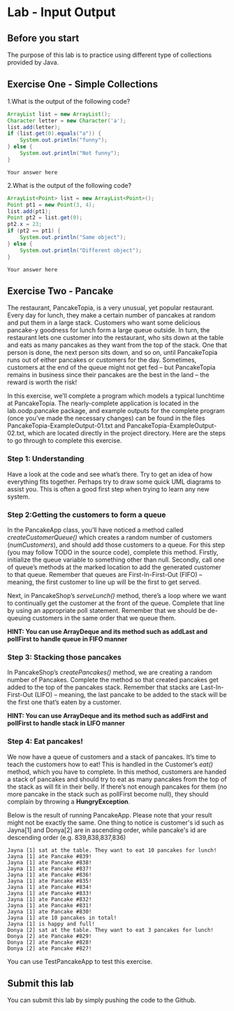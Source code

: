 Lab - Input Output
==========

Before you start
----------
The purpose of this lab is to practice using different type of collections provided by Java.

Exercise One - Simple Collections
---------------------
1.What is the output of the following code?

```java
ArrayList list = new ArrayList();
Character letter = new Character('a');
list.add(letter);
if (list.get(0).equals("a")) {
	System.out.println("funny");
} else {
	System.out.println("Not funny");
}
```

```
Your answer here
```

2.What is the output of the following code?

```java
ArrayList<Point> list = new ArrayList<Point>();
Point pt1 = new Point(3, 4);
list.add(pt1);
Point pt2 = list.get(0);
pt2.x = 23;
if (pt2 == pt1) {
	System.out.println("Same object");
} else {
	System.out.println("Different object");
}
```

```
Your answer here
```

Exercise Two - Pancake
----------------------
The restaurant, PancakeTopia, is a very unusual, yet popular restaurant. Every day for lunch, they make a certain number of pancakes at random and put them in a large stack. Customers who want some delicious pancake-y goodness for lunch form a large queue outside. In turn, the restaurant lets one customer into the restaurant, who sits down at the table and eats as many pancakes as they want from the top of the stack. One that person is done, the next person sits down, and so on, until PancakeTopia runs out of either pancakes or customers for the day. Sometimes, customers at the end of the queue might not get fed – but PancakeTopia remains in business since their pancakes are the best in the land – the reward is worth the risk!

In this exercise, we’ll complete a program which models a typical lunchtime at PancakeTopia. The nearly-complete application is located in the lab.oodp.pancake package, and example outputs for the complete program (once you’ve made the necessary changes) can be found in the files PancakeTopia-ExampleOutput-01.txt and PancakeTopia-ExampleOutput-02.txt, which are located directly in the project directory. Here are the steps to go through to complete this exercise.

### Step 1: Understanding ###
Have a look at the code and see what’s there. Try to get an idea of how everything fits together. Perhaps try to draw some quick UML diagrams to assist you. This is often a good first step when trying to learn any new system.

### Step 2:Getting the customers to form a queue ###
In the PancakeApp class, you’ll have noticed a method called *createCustomerQueue()* which creates a random number of customers (*numCustomers*), and should add those customers to a queue. For this step (you may follow TODO in the source code), complete this method. Firstly, initialize the queue variable to something other than null. Secondly, call one of queue’s methods at the marked location to add the generated customer to that queue. Remember that queues are First-In-First-Out (FIFO) – meaning, the first customer to line up will be the first to get served.

Next, in PancakeShop’s *serveLunch()* method, there’s a loop where we want to continually get the customer at the front of the queue. Complete that line by using an appropriate poll statement. Remember that we should be de-queuing customers in the same order that we queue them.

**HINT: You can use ArrayDeque and its method such as addLast and pollFirst to handle queue in FIFO manner**


### Step 3: Stacking those pancakes ###
In PancakeShop’s *createPancakes()* method, we are creating a random number of Pancakes. Complete the method so that created pancakes get added to the top of the pancakes stack. Remember that stacks are Last-In-First-Out (LIFO) – meaning, the last pancake to be added to the stack will be the first one that’s eaten by a customer.

**HINT: You can use ArrayDeque and its method such as addFirst and pollFirst to handle stack in LIFO manner**


### Step 4: Eat pancakes! ###
We now have a queue of customers and a stack of pancakes. It’s time to teach the customers how to eat! This is handled in the Customer’s *eat()* method, which you have to complete. In this method, customers are handed a stack of pancakes and should try to eat as many pancakes from the top of the stack as will fit in their belly. If there’s not enough pancakes for them (no more pancake in the stack such as pollFirst become null), they should complain by throwing a **HungryException**.


Below is the result of running PancakeApp. Please note that your result might not be exactly the same. One thing to notice is customer's id such as Jayna[1] and Donya[2] are in ascending order, while pancake's id are descending order (e.g. 839,838,837,836)

```
Jayna [1] sat at the table. They want to eat 10 pancakes for lunch!
Jayna [1] ate Pancake #839!
Jayna [1] ate Pancake #838!
Jayna [1] ate Pancake #837!
Jayna [1] ate Pancake #836!
Jayna [1] ate Pancake #835!
Jayna [1] ate Pancake #834!
Jayna [1] ate Pancake #833!
Jayna [1] ate Pancake #832!
Jayna [1] ate Pancake #831!
Jayna [1] ate Pancake #830!
Jayna [1] ate 10 pancakes in total!
Jayna [1] is happy and full!
Donya [2] sat at the table. They want to eat 3 pancakes for lunch!
Donya [2] ate Pancake #829!
Donya [2] ate Pancake #828!
Donya [2] ate Pancake #827!
```
You can use TestPancakeApp to test this exercise.

Submit this lab
------------------
You can submit this lab by simply pushing the code to the Github. 
